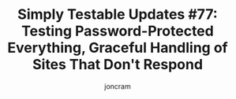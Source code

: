 ---
layout: default
title: "Simply Testable Updates #77: Testing Password-Protected Everything, Graceful Handling of Sites That Don't Respond"
author: joncram
newsletter:
    issue_number: 77th
    url: https://us5.campaign-archive1.com/?u=ac75e33d993d2b502e333ddd0&amp;id=55cee04366
    highlights:
        - Link integrity checks for password-protected sites
        - Letting you know when a site being tested isn't working
    closing_sentence: Expect the next newsletter in about a week from now on 19 February 2014
---